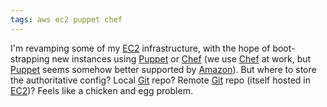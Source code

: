 ```yaml
---
tags: aws ec2 puppet chef
---
```


I'm revamping some of my [EC2](/wiki/EC2) infrastructure, with the hope of boot-strapping new instances using [Puppet](/wiki/Puppet) or [Chef](/wiki/Chef) (we use [Chef](/wiki/Chef) at work, but [Puppet](/wiki/Puppet) seems somehow better supported by [Amazon](/wiki/Amazon)). But where to store the authoritative config? Local [Git](/wiki/Git) repo? Remote [Git](/wiki/Git) repo (itself hosted in [EC2](/wiki/EC2))? Feels like a chicken and egg problem.

